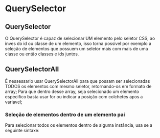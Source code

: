 # QuerySelector


## QuerySelector

O QuerySelector é capaz de selecionar UM elemento pelo seletor CSS, ao inves do id ou classe de um elemento, isso torna possivel por exemplo a seleção de elementos que possuem um seletor mais com mais de uma classe ou então classes e ids juntos.

## QuerySelectorAll

É nessessario usar QuerySelectorAll para que possam ser selecionadas TODOS os elementos com mesmo seletor, retornando-os em formato de array;
Para que dentro desse array, seja selecionado um elemento especifico basta usar for ou indicar a posição com colchetes apos a variavel;

### Seleção de elementos dentro de um elemento pai

Para selecionar todos os elementos dentro de alguma instância, usa se a seguinte sintaxe:

<script>
const element = documment.querySelectorAll("div > * ")
<script>

- note que ao inves de indicar um seletor, foi indicado o asterisco, que significa que todos os elementos abaixo do elemento pai seram selecionados.

## Aviso

QuerySelector pode ser util em projetos de pequeno porte, mas é nessessario evitar seu uso em projetos maiores naão só por conta da sua portabilidade em diferentes navegadores, mas principalmmente por seu desempenho quando em alta demanda de trafego.

